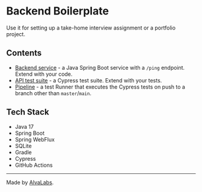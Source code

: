 # Backend Boilerplate

Use it for setting up a take-home interview assignment or a portfolio project.

## Contents

- [Backend service](https://github.com/DevSkillsHQ/backend-boilerplate-java-springboot/tree/main/app) - a Java Spring Boot service with a `/ping` endpoint. Extend with your code.
- [API test suite](https://github.com/DevSkillsHQ/backend-boilerplate-java-springboot/blob/main/cypress/integration/backend.spec.js) - a Cypress test suite. Extend with your tests.
- [Pipeline](https://github.com/DevSkillsHQ/backend-boilerplate-java-springboot/blob/main/.github/workflows/tests.yml) - a test Runner that executes the Cypress tests on push to a branch other than `master`/`main`.

## Tech Stack

- Java 17
- Spring Boot
- Spring WebFlux
- SQLite
- Gradle
- Cypress
- GitHub Actions


---

Made by [AlvaLabs](https://www.alvalabs.io/). 
